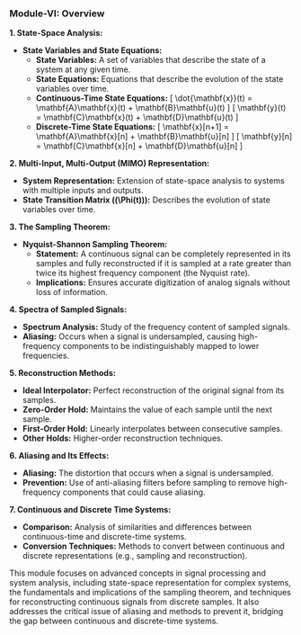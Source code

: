 
### Module-VI: Overview

**1. State-Space Analysis:**
   - **State Variables and State Equations:**
     - **State Variables:** A set of variables that describe the state of a system at any given time.
     - **State Equations:** Equations that describe the evolution of the state variables over time.
     - **Continuous-Time State Equations:**
       \[
       \dot{\mathbf{x}}(t) = \mathbf{A}\mathbf{x}(t) + \mathbf{B}\mathbf{u}(t)
       \]
       \[
       \mathbf{y}(t) = \mathbf{C}\mathbf{x}(t) + \mathbf{D}\mathbf{u}(t)
       \]
     - **Discrete-Time State Equations:**
       \[
       \mathbf{x}[n+1] = \mathbf{A}\mathbf{x}[n] + \mathbf{B}\mathbf{u}[n]
       \]
       \[
       \mathbf{y}[n] = \mathbf{C}\mathbf{x}[n] + \mathbf{D}\mathbf{u}[n]
       \]

**2. Multi-Input, Multi-Output (MIMO) Representation:**
   - **System Representation:** Extension of state-space analysis to systems with multiple inputs and outputs.
   - **State Transition Matrix (\(\Phi(t)\)):** Describes the evolution of state variables over time.

**3. The Sampling Theorem:**
   - **Nyquist-Shannon Sampling Theorem:**
     - **Statement:** A continuous signal can be completely represented in its samples and fully reconstructed if it is sampled at a rate greater than twice its highest frequency component (the Nyquist rate).
     - **Implications:** Ensures accurate digitization of analog signals without loss of information.

**4. Spectra of Sampled Signals:**
   - **Spectrum Analysis:** Study of the frequency content of sampled signals.
   - **Aliasing:** Occurs when a signal is undersampled, causing high-frequency components to be indistinguishably mapped to lower frequencies.

**5. Reconstruction Methods:**
   - **Ideal Interpolator:** Perfect reconstruction of the original signal from its samples.
   - **Zero-Order Hold:** Maintains the value of each sample until the next sample.
   - **First-Order Hold:** Linearly interpolates between consecutive samples.
   - **Other Holds:** Higher-order reconstruction techniques.

**6. Aliasing and Its Effects:**
   - **Aliasing:** The distortion that occurs when a signal is undersampled.
   - **Prevention:** Use of anti-aliasing filters before sampling to remove high-frequency components that could cause aliasing.

**7. Continuous and Discrete Time Systems:**
   - **Comparison:** Analysis of similarities and differences between continuous-time and discrete-time systems.
   - **Conversion Techniques:** Methods to convert between continuous and discrete representations (e.g., sampling and reconstruction).

This module focuses on advanced concepts in signal processing and system analysis, including state-space representation for complex systems, the fundamentals and implications of the sampling theorem, and techniques for reconstructing continuous signals from discrete samples. It also addresses the critical issue of aliasing and methods to prevent it, bridging the gap between continuous and discrete-time systems.